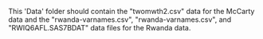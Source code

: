 This 'Data' folder should contain the "twomwth2.csv" data for the McCarty data and the "rwanda-varnames.csv", "rwanda-varnames.csv", and "RWIQ6AFL.SAS7BDAT" data files for the Rwanda data.
